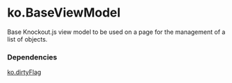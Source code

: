 # ko.BaseViewModel

Base Knockout.js view model to be used on a page for the management of a list of objects. 

### Dependencies

[ko.dirtyFlag](http://www.knockmeout.net/2011/05/creating-smart-dirty-flag-in-knockoutjs.html)